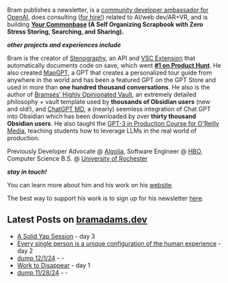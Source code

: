 Bram publishes a newsletter, is a [community developer ambassador for OpenAI](https://platform.openai.com/ambassadors), does consulting ([for hire!](https://www.bramadams.dev/consulting/)) related to AI/web dev/AR+VR, and is building **[Your Commonbase](https://bramses.notion.site/Your-Commonbase-BETA-10b034182ddd8038b9ffe11cc2833713) (A Self Organizing Scrapbook with Zero Stress Storing, Searching, and Sharing).**

**_other projects and experiences include_**

Bram is the creator of [Stenography](https://stenography.dev), an API and [VSC Extension](https://marketplace.visualstudio.com/items?itemName=Stenography.stenography) that automatically documents code on save, which went **[#1 on Product Hunt](https://www.producthunt.com/products/stenography#stenography)**. He also created [MapGPT](https://chat.openai.com/g/g-Pw20OIj6o-mapgpt), a GPT that creates a personalized tour guide from anywhere in the world and has been a featured GPT on the GPT Store and used in more than **one hundred thousand conversations**. He also is the author of [Bramses' Highly Opinionated Vault](https://github.com/bramses/bramses-highly-opinionated-vault-2023), an extremely detailed philosophy + vault template used by **thousands of Obsidian users** (new and old!), and [ChatGPT MD](https://github.com/bramses/chatgpt-md), a (nearly) seemless integration of Chat GPT into Obsidian which has been downloaded by over **thirty thousand Obsidian users**. He also taught the [GPT-3 in Production Course for O'Reilly Media](https://www.oreilly.com/live-events/gpt-3-in-production/0636920065944/0636920071443/), teaching students how to leverage LLMs in the real world of production.

Previously Developer Advocate @ [Algolia](https://www.algolia.com/), Software Engineer @ [HBO](https://www.hbo.com/), Computer Science B.S. @ [University of Rochester](https://rochester.edu/)

**_stay in touch!_**

You can learn more about him and his work on his [website](https://www.bramadams.dev/about/). 

The best way to support his work is to sign up for his newsletter [here](https://www.bramadams.dev/#/portal/).


## Latest Posts on [bramadams.dev](https://www.bramadams.dev/)

<!--START_SECTION:feed-->
* [A Solid Yap Session](https:&#x2F;&#x2F;www.bramadams.dev&#x2F;a-solid-yap-session&#x2F;) - day 3
* [Every single person is a unique configuration of the human experience](https:&#x2F;&#x2F;www.bramadams.dev&#x2F;every-single-person-is-a-unique-configuration-of-the-human-experience&#x2F;) - day 2
* [dump 12&#x2F;1&#x2F;24](https:&#x2F;&#x2F;www.bramadams.dev&#x2F;dump-12-1-24&#x2F;) - -
* [Work to Disappear](https:&#x2F;&#x2F;www.bramadams.dev&#x2F;work-to-disappear&#x2F;) - day 1
* [dump 11&#x2F;28&#x2F;24](https:&#x2F;&#x2F;www.bramadams.dev&#x2F;dump-11-28-24&#x2F;) - -
<!--END_SECTION:feed-->
